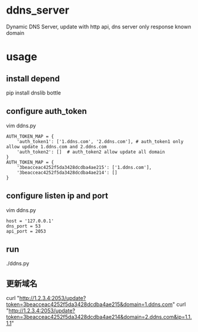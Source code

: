 # ddns_server
Dynamic DNS Server, update with http api, dns server only response known domain

# usage
## install depend
pip install dnslib bottle

## configure auth_token
vim ddns.py

```
AUTH_TOKEN_MAP = {
    'auth_token1': ['1.ddns.com', '2.ddns.com'], # auth_token1 only allow update 1.ddns.com and 2.ddns.com
    'auth_token2': []  # auth_token2 allow update all domain
}
AUTH_TOKEN_MAP = {
    '3beacceac4252f5da3428dcdba4ae215': ['1.ddns.com'],
    '3beacceac4252f5da3428dcdba4ae214': []
}
```

## configure listen ip and port
vim ddns.py

```
host = '127.0.0.1'
dns_port = 53
api_port = 2053
```

## run
./ddns.py

## 更新域名
curl "http://1.2.3.4:2053/update?token=3beacceac4252f5da3428dcdba4ae215&domain=1.ddns.com"
curl "http://1.2.3.4:2053/update?token=3beacceac4252f5da3428dcdba4ae214&domain=2.ddns.com&ip=1.1.1.1"

